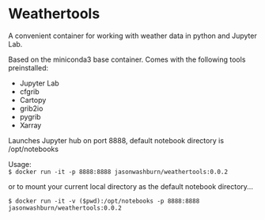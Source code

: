 # Weathertools

A convenient container for working with weather data in python and Jupyter Lab.

Based on the miniconda3 base container. Comes with the following tools preinstalled:
 - Jupyter Lab
 - cfgrib
 - Cartopy 
 - grib2io
 - pygrib
 - Xarray
 
 
 Launches Jupyter hub on port 8888, default notebook directory is /opt/notebooks

Usage:  
`$ docker run -it -p 8888:8888 jasonwashburn/weathertools:0.0.2`

or to mount your current local directory as the default notebook directory...

`$ docker run -it -v ($pwd):/opt/notebooks -p 8888:8888 jasonwashburn/weathertools:0.0.2`
